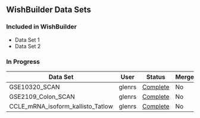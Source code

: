 ## WishBuilder Data Sets

### Included in WishBuilder
- Data Set 1
- Data Set 2

### In Progress

| Data Set  | User  | Status | Merged |
| --------  | ----  | ------ | ------ |
| GSE10320_SCAN | glenrs  | [Complete]({{site.url}}/StatusReports/GSE10320_SCAN-status) | No |
| GSE2109_Colon_SCAN  | glenrs  | [Complete]({{site.url}}/StatusReports/GSE2109_Colon_SCAN-status)  | No  |
| CCLE_mRNA_isoform_kallisto_Tatlow | glenrs  | [Complete]({{site.url}}/StatusReports/CCLE_mRNA_isoform_kallisto_Tatlow-status) | No  |
